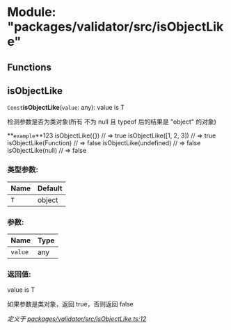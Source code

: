 # Module: "packages/validator/src/isObjectLike"

## Functions

## isObjectLike

`Const`**isObjectLike**<T>(`value`: any): value is T

检测参数是否为类对象(所有 不为 null 且 typeof 后的结果是 "object" 的对象)

**`example`**123 
 isObjectLike({}) // => true
 isObjectLike([1, 2, 3]) // => true
 isObjectLike(Function) // => false
 isObjectLike(undefined) // => false
 isObjectLike(null) // => false

### 类型参数:

Name | Default |
------ | ------ |
`T` | object |

### 参数:

Name | Type |
------ | ------ |
`value` | any |

### 返回值:

value is T

如果参数是类对象，返回 true，否则返回 false

*定义于 [packages/validator/src/isObjectLike.ts:12](https://github.com/extend-js/extend/blob/3b1925b/packages/validator/src/isObjectLike.ts#L12)*
